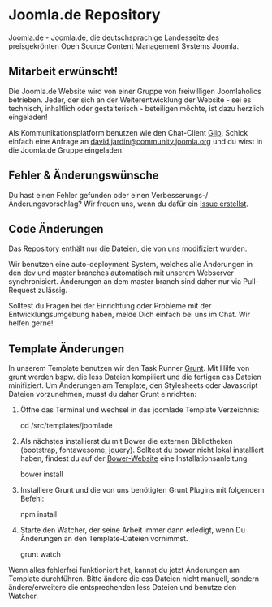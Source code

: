 # Joomla.de Repository

[Joomla.de](https://joomla.de) - Joomla.de, die deutschsprachige Landesseite des preisgekrönten Open Source Content Management Systems Joomla.

## Mitarbeit erwünscht!

Die Joomla.de Website wird von einer Gruppe von freiwilligen Joomlaholics betrieben. Jeder, der sich an der Weiterentwicklung der Website - sei es technisch, inhaltlich oder gestalterisch - beteiligen möchte, ist dazu herzlich eingeladen!

Als Kommunikationsplatform benutzen wie den Chat-Client [Glip](https://glip.com/). Schick einfach eine Anfrage an <david.jardin@community.joomla.org> und du wirst in die Joomla.de Gruppe eingeladen.

## Fehler & Änderungswünsche

Du hast einen Fehler gefunden oder einen Verbesserungs-/Änderungsvorschlag? Wir freuen uns, wenn du dafür ein [Issue erstellst](https://github.com/JandBeyond/joomlade/issues/new).

## Code Änderungen

Das Repository enthält nur die Dateien, die von uns modifiziert wurden. 

Wir benutzen eine auto-deployment System, welches alle Änderungen in den dev und master branches automatisch mit unserem Webserver synchronisiert. Änderungen an dem master branch sind daher nur via Pull-Request zulässig. 

Solltest du Fragen bei der Einrichtung oder Probleme mit der Entwicklungsumgebung haben, melde Dich einfach bei uns im Chat. Wir helfen gerne!

## Template Änderungen

In unserem Template benutzen wir den Task Runner [Grunt](https://gruntjs.com/). Mit Hilfe von grunt werden bspw. die less Dateien kompiliert und die fertigen css Dateien minifiziert.
Um Änderungen am Template, den Stylesheets oder Javascript Dateien vorzunehmen, musst du daher Grunt einrichten:

1) Öffne das Terminal und wechsel in das joomlade Template Verzeichnis:

	cd /src/templates/joomlade

2) Als nächstes installierst du mit Bower die externen Bibliotheken (bootstrap, fontawesome, jquery). Solltest du bower nicht lokal installiert haben, findest du auf der [Bower-Website](https://bower.io/) eine Installationsanleitung.

	bower install

3) Installiere Grunt und die von uns benötigten Grunt Plugins mit folgendem Befehl: 

	npm install
	
4) Starte den Watcher, der seine Arbeit immer dann erledigt, wenn Du Änderungen an den Template-Dateien vornimmst.	

	grunt watch
	
Wenn alles fehlerfrei funktioniert hat, kannst du jetzt Änderungen am Template durchführen. Bitte ändere die css Dateien nicht manuell, sondern ändere/erweitere die entsprechenden less Dateien und benutze den Watcher.

